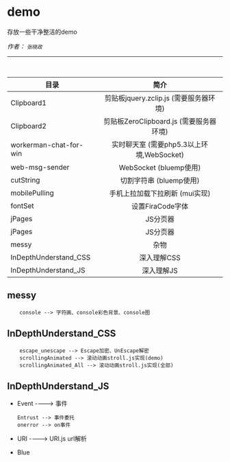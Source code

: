 # demo
存放一些干净整洁的demo

*作者： `张晓政`*

***

<br/>

|   目录                      |     简介      |
| --------------------------- |:-------------:|
| Clipboard1                  | 剪贴板jquery.zclip.js  (需要服务器环境)    |
| Clipboard2                  | 剪贴板ZeroClipboard.js  (需要服务器环境)   |
| workerman-chat-for-win      | 实时聊天室  (需要php5.3以上环境,WebSocket)  |
| web-msg-sender              | WebSocket  (bluemp使用)  |
| cutString                   | 切割字符串  (bluemp使用)   |
| mobilePulling               | 手机上拉加载下拉刷新  (mui实现)   |
| fontSet                     | 设置FiraCode字体               |
| jPages                      | JS分页器        |
| jPages                      | JS分页器        |
| messy                       | 杂物           |
| InDepthUnderstand_CSS       | 深入理解CSS    |
| InDepthUnderstand_JS        | 深入理解JS     |



## messy ##
        console --> 字符画、console彩色背景、console图

## InDepthUnderstand_CSS ##
        escape_unescape --> Escape加密、UnEscape解密
        scrollingAnimated --> 滚动动画stroll.js实现(demo)
        scrollingAnimated_All --> 滚动动画stroll.js实现(全部)

## InDepthUnderstand_JS ##
+   Event ----> 事件

        Entrust --> 事件委托
        onerror --> on事件

+   URI ----> URI.js url解析
+   Blue
